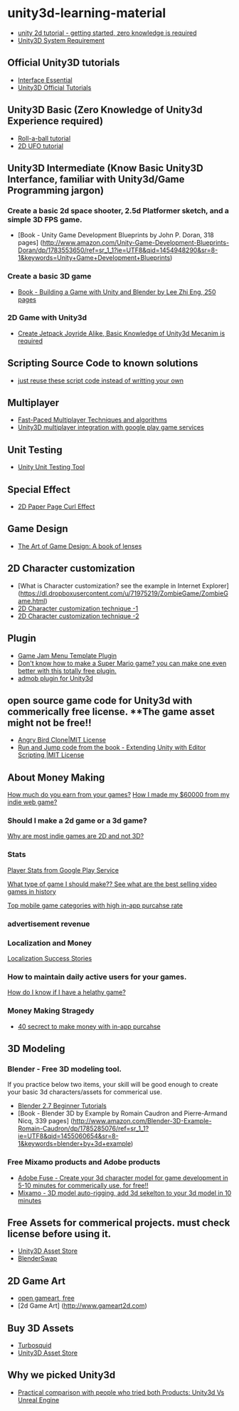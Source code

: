# unity3d-learning-material

* [unity 2d tutorial - getting started, zero knowledge is required](https://www.raywenderlich.com/61532/unity-2d-tutorial-getting-started)
* [Unity3D System Requirement](https://unity3d.com/unity/system-requirements)

## Official Unity3D tutorials
* [Interface Essential](http://unity3d.com/learn/tutorials/topics/interface-essentials)
* [Unity3D Official Tutorials](https://unity3d.com/learn/tutorials)

## Unity3D Basic (Zero Knowledge of Unity3d Experience required)
* [Roll-a-ball tutorial](https://unity3d.com/learn/tutorials/projects/roll-ball-tutorial)
* [2D UFO tutorial](http://unity3d.com/learn/tutorials/projects/2d-ufo-tutorial)
 
## Unity3D Intermediate (Know Basic Unity3D Interfance, familiar with Unity3d/Game Programming jargon)

### Create a basic 2d space shooter, 2.5d Platformer sketch, and a simple 3D FPS game.
* [Book - Unity Game Development Blueprints by John P. Doran, 318 pages] (http://www.amazon.com/Unity-Game-Development-Blueprints-Doran/dp/1783553650/ref=sr_1_1?ie=UTF8&qid=1454948290&sr=8-1&keywords=Unity+Game+Development+Blueprints)

### Create a basic 3D game 
* [Book - Building a Game with Unity and Blender by Lee Zhi Eng, 250 pages](http://www.amazon.com/Building-Game-Unity-Blender-Lee/dp/178528214X/ref=sr_1_1?ie=UTF8&qid=1454949605&sr=8-1&keywords=building+a+game+with+unity+and+blender)


### 2D Game with Unity3d 
* [Create Jetpack Joyride Alike, Basic Knowledge of Unity3d Mecanim is required](http://www.raywenderlich.com/69392/make-game-like-jetpack-joyride-unity-2d-part-1) 

## Scripting Source Code to known solutions 
* [just reuse these script code instead of writting your own](http://wiki.unity3d.com/index.php/Scripts/General)

## Multiplayer 
* [Fast-Paced Multiplayer Techniques and algorithms](http://www.gabrielgambetta.com/fpm1.html) 
* [Unity3D multiplayer integration with google play game services](http://www.raywenderlich.com/86040/creating-cross-platform-multiplayer-game-unity-part-1)

## Unit Testing
* [Unity Unit Testing Tool](http://blogs.unity3d.com/2013/12/18/unity-test-tools-released/)

## Special Effect
* [2D Paper Page Curl Effect](https://youtu.be/CUW3fGEK9as)

## Game Design
* [The Art of Game Design: A book of lenses](http://www.amazon.com/Art-Game-Design-book-lenses/dp/0123694965/ref=sr_1_3?ie=UTF8&qid=1454955521&sr=8-3&keywords=the+art+of+game+design)

## 2D Character customization
* [What is Character customization? see the example in Internet Explorer] (https://dl.dropboxusercontent.com/u/71975219/ZombieGame/ZombieGame.html)
* [2D Character customization technique -1](http://forum.unity3d.com/threads/mini-tutorial-on-changing-sprite-on-runtime.212619/)
* [2D Character customization technique -2](http://www.gamasutra.com/blogs/YuriyNikshych/20140212/210624/Creating_Customizable_2D_Characters_in_Unity3D.php)

## Plugin
* [Game Jam Menu Template Plugin](https://www.assetstore.unity3d.com/en/#!/content/40465)
* [Don't know how to make a Super Mario game? you can make one even better with this totally free plugin.](https://www.assetstore.unity3d.com/en/#!/content/17420)
* [admob plugin for Unity3d](https://developers.google.com/admob/android/games)

## open source game code for Unity3d with commerically free license. **The game asset might not be free!!
* [Angry Bird Clone|MIT License](https://github.com/dgkanatsios/AngryBirdsClone)
* [Run and Jump code from the book - Extending Unity with Editor Scripting |MIT License](https://github.com/angelotadres/RunAndJump)

## About Money Making

[How much do you earn from your games?](http://forum.unity3d.com/threads/how-much-money-do-you-earn-from-your-games.271820/)
[How I made my $60000 from my indie web game?](http://gamedevelopment.tutsplus.com/articles/cardinal-quest-how-i-made-60000-from-my-indie-game--gamedev-12073)

### Should I make a 2d game or a 3d game?
[Why are most indie games are 2D and not 3D?](https://www.quora.com/Why-are-most-indie-games-2d-and-not-3d)

### Stats
[Player Stats from Google Play Service](https://developers.google.com/games/services/android/stats#player_stats_basics)

[What type of game I should make?? See what are the best selling video games in history](https://en.wikipedia.org/wiki/List_of_best-selling_video_games)

[Top mobile game categories with high in-app purcahse rate](https://apsalar.com/blog/2013/02/top-mobile-game-categories-by-in-app-purchase-engagement/)

### advertisement revenue 

### Localization and Money
[Localization Success Stories](http://developer.android.com/distribute/stories/localization.html)

### How to maintain daily active users for your games.
[How do I know if I have a helathy game?](http://www.gamasutra.com/blogs/TrevorMcCalmont/20130228/187460/How_Do_I_Know_I_Have_a_Healthy_Game.php)

### Money Making Stragedy

* [40 secrect to make money with in-app purcahse](http://www.raywenderlich.com/39647/40-secrets-to-making-money-with-in-app-purchases)

## 3D Modeling

### Blender - Free 3D modeling tool.

If you practice below two items, your skill will be good enough to create your basic 3d characters/assets for commerical use.
* [Blender 2.7 Beginner Tutorials](https://www.youtube.com/playlist?list=PLda3VoSoc_TR7X7wfblBGiRz-bvhKpGkS)
* [Book - Blender 3D by Example by Romain Caudron and Pierre-Armand Nicq, 339 pages] (http://www.amazon.com/Blender-3D-Example-Romain-Caudron/dp/1785285076/ref=sr_1_1?ie=UTF8&qid=1455060654&sr=8-1&keywords=blender+by+3d+example)

### Free Mixamo products and Adobe products 
* [Adobe Fuse - Create your 3d character model for game development in 5-10 minutes for commerically use, for free!!](https://helpx.adobe.com/creative-cloud/how-to/create-3d-character-adobe-fuse.html)
* [Mixamo - 3D model auto-rigging, add 3d sekelton to your 3d model in 10 minutes](https://www.mixamo.com/workflows/blender)

## Free Assets for commerical projects. must check license before using it.

* [Unity3D Asset Store](https://www.assetstore.unity3d.com/)
* [BlenderSwap](www.blendswap.com)

## 2D Game Art
* [open gameart, free](http://www.opengameart.org)
* [2d Game Art] (http://www.gameart2d.com)

## Buy 3D Assets
* [Turbosquid](https://www.turbosquid.com)
* [Unity3D Asset Store](https://www.assetstore.unity3d.com/)

## Why we picked Unity3d
* [Practical comparison with people who tried both Products: Unity3d Vs Unreal Engine](https://www.quora.com/What-are-the-main-pros-and-cons-of-Unity-3D-and-Unreal-Engine)




